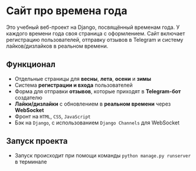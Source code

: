 # Сайт про времена года

Это учебный веб-проект на Django, посвящённый временам года. У каждого времени года своя страница с оформлением. Сайт включает регистрацию пользователей, отправку отзывов в Telegram и систему лайков/дизлайков в реальном времени.

## Функционал

- Отдельные страницы для **весны**, **лета**, **осени** и **зимы**
- Система **регистрации и входа** пользователей
- Форма для отправки **отзывов**, которые приходят в **Telegram-бот** создателю
- **Лайки/дизлайки** с обновлением в **реальном времени** через **WebSocket**
- Фронт на `HTML`, `CSS`, `JavaScript`
- Бэк на `Django`, с использованием `Django Channels` для WebSocket

## Запуск проекта

- Запуск происходит при помощи команды `python manage.py runserver` в терминале


